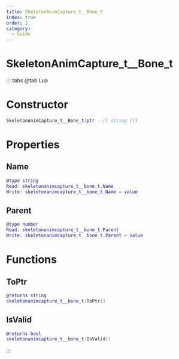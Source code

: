 ```yaml
---
title: SkeletonAnimCapture_t__Bone_t
index: true
order: 2
category:
  - Guide
---
```


# SkeletonAnimCapture_t__Bone_t

::: tabs
@tab Lua
# Constructor
```lua
SkeletonAnimCapture_t__Bone_t(ptr --[[ string ]])
```
# Properties
## Name 
```lua
@type string
Read: skeletonanimcapture_t__bone_t.Name
Write: skeletonanimcapture_t__bone_t.Name = value
```
## Parent 
```lua
@type number
Read: skeletonanimcapture_t__bone_t.Parent
Write: skeletonanimcapture_t__bone_t.Parent = value
```
# Functions
## ToPtr
```lua
@returns string
skeletonanimcapture_t__bone_t:ToPtr()
```
## IsValid
```lua
@returns bool
skeletonanimcapture_t__bone_t:IsValid()
```

:::